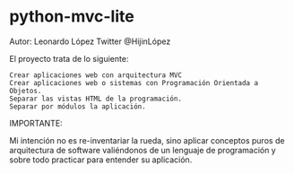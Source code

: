 python-mvc-lite
===============

Autor: Leonardo López
Twitter @HijinLópez


El proyecto trata de lo siguiente:

    Crear aplicaciones web con arquitectura MVC
    Crear aplicaciones web o sistemas con Programación Orientada a Objetos.
    Separar las vistas HTML de la programación.
    Separar por módulos la aplicación.

IMPORTANTE:

Mi intención no es re-inventariar la rueda, sino aplicar conceptos puros 
de arquitectura de software valiéndonos de un lenguaje de programación y 
sobre todo practicar para entender su aplicación.

